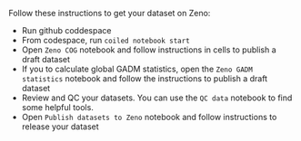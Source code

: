 
Follow these instructions to get your dataset on Zeno:

- Run github coddespace
- From codespace, run `coiled notebook start`
- Open `Zeno COG` notebook and follow instructions in cells to publish a draft dataset
- If you to calculate global GADM  statistics, open the `Zeno GADM statistics` notebook and follow the instructions to publish a draft dataset
- Review and QC your datasets. You can use the `QC data` notebook to find some helpful tools.
- Open `Publish datasets to Zeno` notebook and follow instructions to release your dataset
